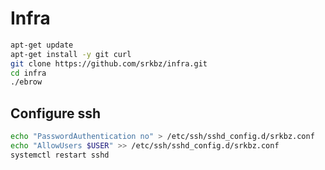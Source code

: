# Infra

```bash
apt-get update
apt-get install -y git curl
git clone https://github.com/srkbz/infra.git
cd infra
./ebrow
```

## Configure ssh

```bash
echo "PasswordAuthentication no" > /etc/ssh/sshd_config.d/srkbz.conf
echo "AllowUsers $USER" >> /etc/ssh/sshd_config.d/srkbz.conf
systemctl restart sshd
```

